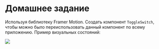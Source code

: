 # Домашнее задание
Используя библиотеку Framer Motion. Создать компонент 
`ToggleSwitch`, чтобы можно было переиспользовать данный компонент
по всему приложению. Пример визуальных состояний:

[<img src="App/assets/images/on.png">](https://github.com/mrhumster/react-framer-motion-exmple/blob/main/src/App/assets/images/off.png?raw=true)